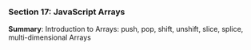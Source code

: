 ### Section 17: JavaScript Arrays
**Summary**: Introduction to Arrays: push, pop, shift, unshift, slice, splice, multi-dimensional Arrays
